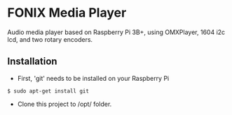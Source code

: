 # FONIX Media Player

Audio media player based on Raspberry Pi 3B+, using OMXPlayer, 1604 i2c lcd, and two rotary encoders.

## Installation

* First, 'git' needs to be installed on your Raspberry Pi

`$ sudo apt-get install git`

* Clone this project to /opt/ folder.

